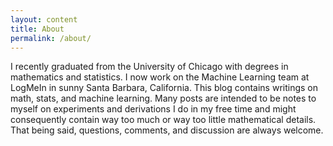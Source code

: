 ```yaml
---
layout: content
title: About
permalink: /about/
---
```


I recently graduated from the University of Chicago with degrees in mathematics and statistics. I now work on the Machine Learning team at LogMeIn in sunny Santa Barbara, California. This blog contains writings on math, stats, and machine learning. Many posts are intended to be notes to myself on experiments and derivations I do in my free time and might consequently contain way too much or way too little mathematical details. That being said, questions, comments, and discussion are always welcome.
